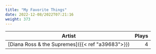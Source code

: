 ```yaml
---
title: "My Favorite Things"
date: 2022-12-08/2022T07:21:16
weight: 373
---
```




 Artist | Plays 
----- | -----:
[Diana Ross & the Supremes]({{< ref "a39683">}}) | 4
